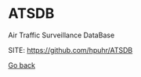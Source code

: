 # ATSDB
 
 Air Traffic Surveillance DataBase
 
 SITE: https://github.com/hpuhr/ATSDB

 [Go back](./)
